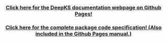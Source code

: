 <div align="center">

### [Click here for the DeepKS documentation webpage on Github Pages!](https://PNNL-Comp-Mass-Spec.github.io/DeepKS/)

### [Click here for the complete package code specification! (Also included in the Github Pages manual.)](https://PNNL-Comp-Mass-Spec.github.io/DeepKS/api_pydoctor_docs/index.html)

</div>
